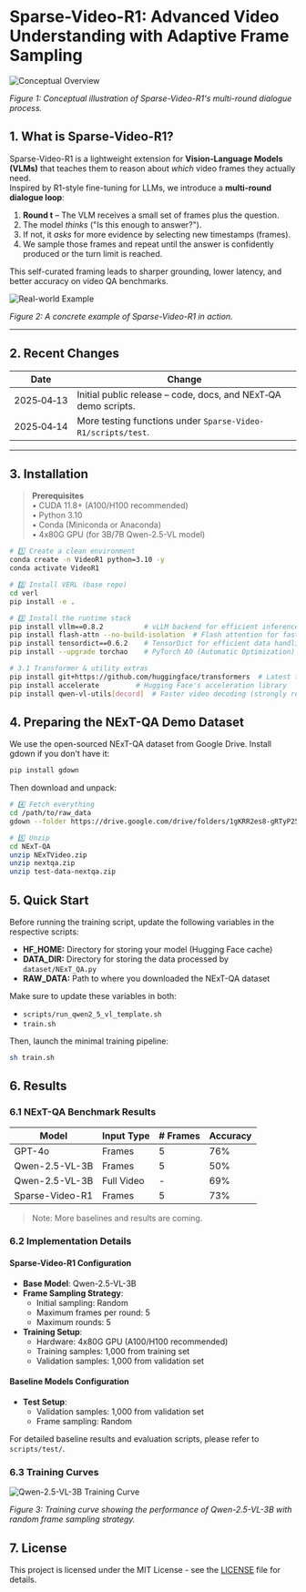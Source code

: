 # Sparse-Video-R1: Advanced Video Understanding with Adaptive Frame Sampling


![Conceptual Overview](public/sketch.png)

*Figure 1: Conceptual illustration of Sparse-Video-R1's multi-round dialogue process.*


## 1. What is Sparse-Video-R1?
Sparse-Video-R1 is a lightweight extension for **Vision-Language Models (VLMs)** that teaches them to reason about *which* video frames they actually need.  
Inspired by R1-style fine-tuning for LLMs, we introduce a **multi-round dialogue loop**:

1. **Round t** – The VLM receives a small set of frames plus the question.  
2. The model *thinks* ("Is this enough to answer?").  
3. If not, it *asks* for more evidence by selecting new timestamps (frames).  
4. We sample those frames and repeat until the answer is confidently produced or the turn limit is reached.

This self-curated framing leads to sharper grounding, lower latency, and better accuracy on video QA benchmarks.

![Real-world Example](public/example.png)

*Figure 2: A concrete example of Sparse-Video-R1 in action.*

---

## 2. Recent Changes
| Date       | Change                                               |
|------------|------------------------------------------------------|
| 2025‑04‑13 | Initial public release – code, docs, and NExT‑QA demo scripts. |
| 2025‑04‑14 | More testing functions under `Sparse-Video-R1/scripts/test`. |

---

## 3. Installation

> **Prerequisites**  
> • CUDA 11.8+ (A100/H100 recommended)  
> • Python 3.10  
> • Conda (Miniconda or Anaconda)  
> • 4x80G GPU (for 3B/7B Qwen-2.5-VL model)

```bash
# 1️⃣ Create a clean environment
conda create -n VideoR1 python=3.10 -y
conda activate VideoR1

# 2️⃣ Install VERL (base repo)
cd verl
pip install -e .

# 3️⃣ Install the runtime stack
pip install vllm==0.8.2          # vLLM backend for efficient inference
pip install flash-attn --no-build-isolation  # Flash attention for faster training
pip install tensordict==0.6.2    # TensorDict for efficient data handling
pip install --upgrade torchao    # PyTorch AO (Automatic Optimization)

# 3.1 Transformer & utility extras
pip install git+https://github.com/huggingface/transformers  # Latest transformers for Qwen-VL 2.5 support
pip install accelerate         # Hugging Face's acceleration library
pip install qwen-vl-utils[decord]  # Faster video decoding (strongly recommended)
```

## 4. Preparing the NExT-QA Demo Dataset
We use the open-sourced NExT-QA dataset from Google Drive. Install gdown if you don't have it:
```bash
pip install gdown
```

Then download and unpack:
```bash
# 4️⃣ Fetch everything
cd /path/to/raw_data
gdown --folder https://drive.google.com/drive/folders/1gKRR2es8-gRTyP25CvrrVtV6aN5UxttF

# 5️⃣ Unzip
cd NExT-QA
unzip NExTVideo.zip
unzip nextqa.zip
unzip test-data-nextqa.zip
```

## 5. Quick Start

Before running the training script, update the following variables in the respective scripts:

- **HF_HOME:** Directory for storing your model (Hugging Face cache)
- **DATA_DIR:** Directory for storing the data processed by `dataset/NExT_QA.py`
- **RAW_DATA:** Path to where you downloaded the NExT-QA dataset

Make sure to update these variables in both:
- `scripts/run_qwen2_5_vl_template.sh`
- `train.sh`

Then, launch the minimal training pipeline:
```bash
sh train.sh
```

## 6. Results

### 6.1 NExT-QA Benchmark Results

| Model | Input Type | # Frames | Accuracy |
|-------|------------|----------|----------|
| GPT-4o | Frames | 5 | 76% |
| Qwen-2.5-VL-3B | Frames | 5 | 50% |
| Qwen-2.5-VL-3B | Full Video | - | 69% |
| Sparse-Video-R1 | Frames | 5 | 73% |

> Note: More baselines and results are coming.

### 6.2 Implementation Details

#### Sparse-Video-R1 Configuration
- **Base Model**: Qwen-2.5-VL-3B
- **Frame Sampling Strategy**:
  - Initial sampling: Random
  - Maximum frames per round: 5
  - Maximum rounds: 5
- **Training Setup**:
  - Hardware: 4x80G GPU (A100/H100 recommended)
  - Training samples: 1,000 from training set
  - Validation samples: 1,000 from validation set

#### Baseline Models Configuration
- **Test Setup**:
  - Validation samples: 1,000 from validation set
  - Frame sampling: Random

For detailed baseline results and evaluation scripts, please refer to `scripts/test/`.

### 6.3 Training Curves

![Qwen-2.5-VL-3B Training Curve](public/Qwen_2.5_VL_3B_random_training_curve.png)

*Figure 3: Training curve showing the performance of Qwen-2.5-VL-3B with random frame sampling strategy.*


## 7. License

This project is licensed under the MIT License - see the [LICENSE](LICENSE) file for details.

